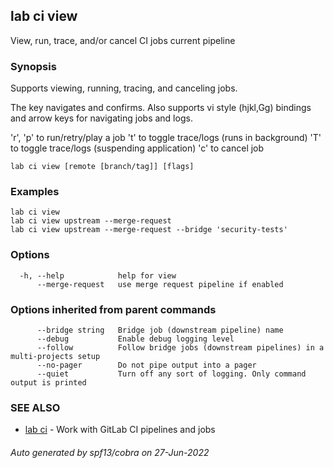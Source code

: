 ## lab ci view

View, run, trace, and/or cancel CI jobs current pipeline

### Synopsis

Supports viewing, running, tracing, and canceling jobs.

The <tab> key navigates and <enter> confirms. Also supports vi style
(hjkl,Gg) bindings and arrow keys for navigating jobs and logs.

'r', 'p' to run/retry/play a job
't' to toggle trace/logs (runs in background)
'T' to toggle trace/logs (suspending application)
'c' to cancel job

```
lab ci view [remote [branch/tag]] [flags]
```

### Examples

```
lab ci view
lab ci view upstream --merge-request
lab ci view upstream --merge-request --bridge 'security-tests'
```

### Options

```
  -h, --help            help for view
      --merge-request   use merge request pipeline if enabled
```

### Options inherited from parent commands

```
      --bridge string   Bridge job (downstream pipeline) name
      --debug           Enable debug logging level
      --follow          Follow bridge jobs (downstream pipelines) in a multi-projects setup
      --no-pager        Do not pipe output into a pager
      --quiet           Turn off any sort of logging. Only command output is printed
```

### SEE ALSO

* [lab ci](lab_ci.md)	 - Work with GitLab CI pipelines and jobs

###### Auto generated by spf13/cobra on 27-Jun-2022
